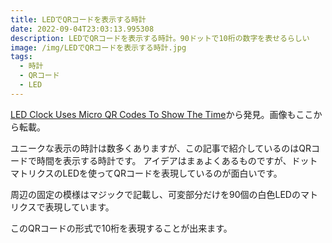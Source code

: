 ```yaml
---
title: LEDでQRコードを表示する時計
date: 2022-09-04T23:03:13.995308
description: LEDでQRコードを表示する時計。90ドットで10桁の数字を表せるらしい
image: /img/LEDでQRコードを表示する時計.jpg
tags:
  - 時計
  - QRコード
  - LED
---
```

[LED Clock Uses Micro QR Codes To Show The Time](https://hackaday.com/2022/08/28/led-clock-uses-micro-qr-codes-to-show-the-time/)から発見。画像もここから転載。

ユニークな表示の時計は数多くありますが、この記事で紹介しているのはQRコードで時間を表示する時計です。
アイデアはまぁよくあるものですが、ドットマトリクスのLEDを使ってQRコードを表現しているのが面白いです。

周辺の固定の模様はマジックで記載し、可変部分だけを90個の白色LEDのマトリクスで表現しています。

このQRコードの形式で10桁を表現することが出来ます。


